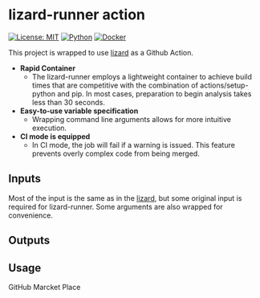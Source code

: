 # lizard-runner action

[![License: MIT](https://img.shields.io/badge/License-MIT-yellow.svg)](https://github.com/Uno-Takashi/lizard-runner/blob/main/LICENSE)
[![Python](https://img.shields.io/badge/Python-F9DC3E.svg?logo=python&style=flat)](https://www.python.org/)
[![Docker](https://img.shields.io/badge/-Docker-EEE.svg?logo=docker&style=flat)](https://www.docker.com/)

This project is wrapped to use [lizard](http://www.lizard.ws/) as a Github Action.

- **Rapid Container**
  - The lizard-runner employs a lightweight container to achieve build times that are competitive with the combination of actions/setup-python and pip. In most cases, preparation to begin analysis takes less than 30 seconds.
- **Easy-to-use variable specification**
  - Wrapping command line arguments allows for more intuitive execution.
- **CI mode is equipped**
  - In CI mode, the job will fail if a warning is issued. This feature prevents overly complex code from being merged.

## Inputs

Most of the input is the same as in the [lizard](http://www.lizard.ws/), but some original input is required for lizard-runner. Some arguments are also wrapped for convenience.

## Outputs

## Usage

GitHub Marcket Place
